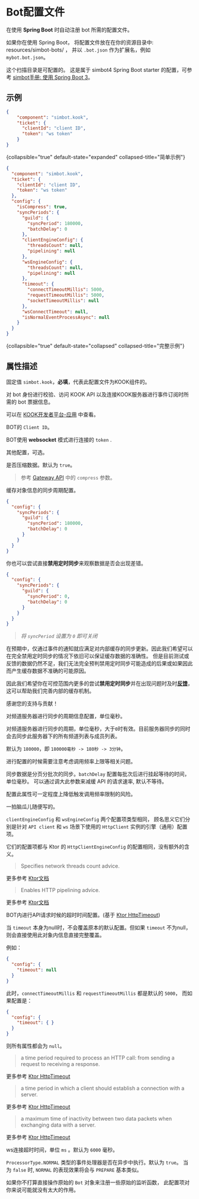 # Bot配置文件

<tldr>
<p>在使用 <b>Spring Boot</b> 时自动注册 bot 所需的配置文件。</p>
</tldr>


<tip>

如果你在使用 Spring Boot，
将配置文件放在在你的资源目录中:
<path>resources/simbot-bots/</path> ，
并以 `.bot.json` 作为扩展名，例如 `mybot.bot.json`。

这个扫描目录是可配置的。
这是属于 simbot4 Spring Boot starter 的配置，可参考
[simbot手册: 使用 Spring Boot 3](https://simbot.forte.love/start-use-spring-boot-3.html)。

</tip>

## 示例

```json
{
    "component": "simbot.kook",
    "ticket": {
      "clientId": "client ID",
      "token": "ws token"
    }
}
```
{collapsible="true" default-state="expanded" collapsed-title="简单示例"}

```json
{
  "component": "simbot.kook",
  "ticket": {
    "clientId": "client ID",
    "token": "ws token"
  },
  "config": {
    "isCompress": true,
    "syncPeriods": {
      "guild": {
        "syncPeriod": 180000,
        "batchDelay": 0
      },
      "clientEngineConfig": {
        "threadsCount": null,
        "pipelining": null
      },
      "wsEngineConfig": {
        "threadsCount": null,
        "pipelining": null
      },
      "timeout": {
        "connectTimeoutMillis": 5000,
        "requestTimeoutMillis": 5000,
        "socketTimeoutMillis": null
      },
      "wsConnectTimeout": null,
      "isNormalEventProcessAsync": null
    }
  }
}
```
{collapsible="true" default-state="collapsed" collapsed-title="完整示例"}

## 属性描述

<deflist>
<def title="component">


固定值 `simbot.kook`，**必填**，代表此配置文件为KOOK组件的。

</def>
<def title="ticket">

对 bot 身份进行校验、访问 KOOK API 以及连接KOOK服务器进行事件订阅时所需的 bot 票据信息。

<note title="在哪儿?">

可以在 [KOOK开发者平台-应用](https://developer.kookapp.cn/app/index) 中查看。

</note>

<deflist>
<def title="clientId">

BOT的 `Client ID`。

</def>
<def title="token">

BOT使用 **websocket** 模式进行连接的 `token` .

</def>
</deflist>

</def>
<def title="config">


其他配置，可选。

<deflist>
<def title="isCompress">


是否压缩数据。默认为 `true`。

> 参考 [Gateway API](https://developer.kookapp.cn/doc/http/gateway) 中的 `compress` 参数。

</def>
<def title="syncPeriods">


缓存对象信息的同步周期配置。

```json
{
  "config": {
    "syncPeriods": {
      "guild": {
        "syncPeriod": 180000,
        "batchDelay": 0
      }
    }
  }
}
```

<tip>

你也可以尝试直接**禁用定时同步**来观察数据是否会出现差错。

```json
{
  "config": {
    "syncPeriods": {
      "guild": {
        "syncPeriod": 0,
        "batchDelay": 0
      }
    }
  }
}
```

> _将 `syncPeriod` 设置为 `0` 即可关闭_

在预期中，仅通过事件的通知就应满足对内部缓存的同步更新。因此我们希望可以在完全禁用定时同步的情况下依旧可以保证缓存数据的准确性。
但是目前测试或反馈的数据仍然不足，我们无法完全预判禁用定时同步可能造成的后果或如果因此而产生缓存数据不准确的可能原因。

因此我们希望你在可控范围内更多的尝试**禁用定时同步**并在出现问题时及时[**反馈**](https://github.com/simple-robot/simpler-robot/issues/new/choose)，
这可以帮助我们完善内部的缓存机制。

感谢您的支持与贡献！

</tip>

<deflist>
<def title="guild">

对频道服务器进行同步的周期信息配置，单位毫秒。

</def>
<def title="guild.syncPeriod">

对频道服务器进行同步的周期，单位毫秒，大于`0`时有效。目前服务器同步的同时会去同步此服务器下的所有频道列表与成员列表。

默认为 `180000`，即 `180000毫秒 -> 180秒 -> 3分钟`。

进行配置的时候需要注意考虑调用频率上限等相关问题。

</def>
<def title="guild.batchDelay">

同步数据是分页分批次的同步。`batchDelay` 配置每批次后进行挂起等待的时间，单位毫秒。
可以通过调大此参数来减缓 API 的请求速率, 默认不等待。

配置此属性可一定程度上降低触发调用频率限制的风险。

<tip>

一拍脑瓜儿随便写的。

</tip>

</def>
</deflist>

</def>
<def title="clientEngineConfig &amp; wsEngineConfig">


`clientEngineConfig` 和 `wsEngineConfig` 两个配置项类型相同，
顾名思义它们分别是针对 `API client` 和 `ws` 场景下使用的 `HttpClient` 实例的引擎（通用）配置项。

它们的配置项都与 Ktor 的 `HttpClientEngineConfig` 的配置相同，没有额外的含义。

<deflist>
<def title="threadsCount">

> Specifies network threads count advice.

更多参考 [Ktor文档](https://ktor.io/docs/http-client-engines.html#configure)

</def>
<def title="pipelining">

> Enables HTTP pipelining advice.

更多参考 [Ktor文档](https://ktor.io/docs/http-client-engines.html#configure)

</def>
</deflist>

</def>
<def title="timeout">

BOT内进行API请求时候的超时时间配置。(基于 [Ktor HttpTimeout](https://ktor.io/docs/timeout.html))

<tip>

当 `timeout` 本身为null时，不会覆盖原本的默认配置。但如果 `timeout` 不为null，则会直接使用此对象内信息直接完整覆盖。

例如：

```json
{
  "config": {
    "timeout": null
  }
}
```

此时，`connectTimeoutMillis` 和 `requestTimeoutMillis` 都是默认的 `5000`，
而如果配置是：

```json
{
  "config": {
    "timeout": { }
  }
}
```

则所有属性都会为 `null`。

</tip>
<deflist>

<def title="connectTimeoutMillis">


> a time period required to process an HTTP call: from sending a request to receiving a response.

更多参考 [Ktor HttpTimeout](https://ktor.io/docs/timeout.html#configure_plugin)

</def>
<def title="requestTimeoutMillis">


> a time period in which a client should establish a connection with a server.

更多参考 [Ktor HttpTimeout](https://ktor.io/docs/timeout.html#configure_plugin)

</def>
<def title="socketTimeoutMillis">


> a maximum time of inactivity between two data packets when exchanging data with a server.

更多参考 [Ktor HttpTimeout](https://ktor.io/docs/timeout.html#configure_plugin)

</def>
</deflist>

</def>
<def title="wsConnectTimeout">


ws连接超时时间，单位 `ms` 。默认为 `6000` 毫秒。

</def>
<def title="isNormalEventProcessAsync">


`ProcessorType.NORMAL` 类型的事件处理器是否在异步中执行。默认为 `true`。
当为 `false` 时, `NORMAL` 的表现效果将会与 `PREPARE` 基本类似。

<tip>

如果你不打算直接操作原始的 `Bot` 对象来注册一些原始的监听函数，
此配置项对你来说可能就没有太大的作用。

</tip>


</def>
</deflist>
</def>
</deflist>
